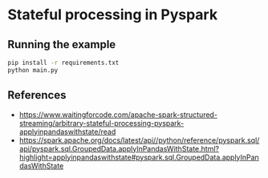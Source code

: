 # Stateful processing in Pyspark

## Running the example
```bash
pip install -r requirements.txt
python main.py
```

## References
- https://www.waitingforcode.com/apache-spark-structured-streaming/arbitrary-stateful-processing-pyspark-applyinpandaswithstate/read
- https://spark.apache.org/docs/latest/api//python/reference/pyspark.sql/api/pyspark.sql.GroupedData.applyInPandasWithState.html?highlight=applyinpandaswithstate#pyspark.sql.GroupedData.applyInPandasWithState
